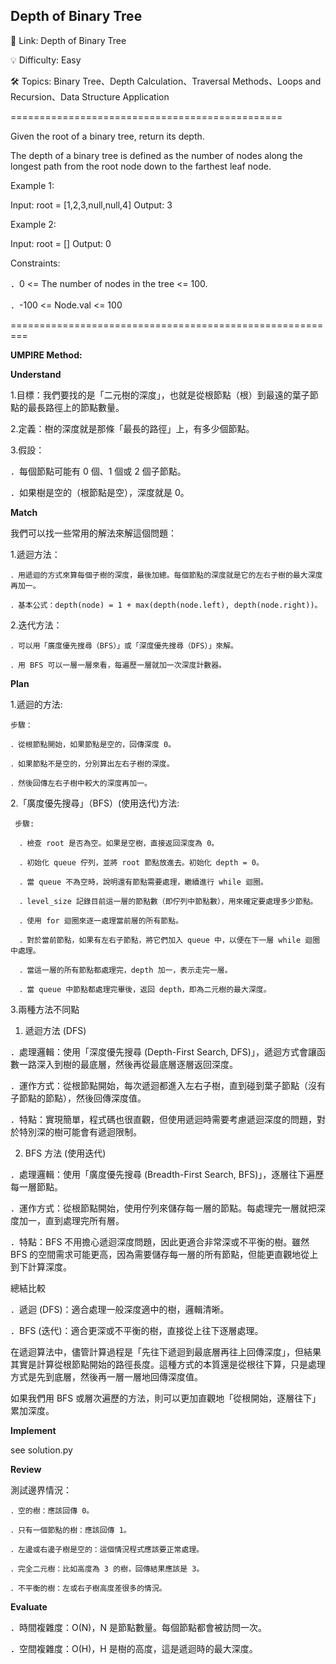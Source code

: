**Depth of Binary Tree**
-
🔗 Link: Depth of Binary Tree

💡 Difficulty: Easy

🛠️ Topics: Binary Tree、Depth Calculation、Traversal Methods、Loops and Recursion、Data Structure Application

===============================================

Given the root of a binary tree, return its depth.

The depth of a binary tree is defined as the number of nodes along the longest path from the root node down to the farthest leaf node.

Example 1:

Input: root = [1,2,3,null,null,4]
Output: 3

Example 2:

Input: root = []
Output: 0

Constraints:

．0 <= The number of nodes in the tree <= 100.

．-100 <= Node.val <= 100

=========================================================

**UMPIRE Method:**

**Understand**

1.目標：我們要找的是「二元樹的深度」，也就是從根節點（根）到最遠的葉子節點的最長路徑上的節點數量。

2.定義：樹的深度就是那條「最長的路徑」上，有多少個節點。

3.假設：

  ．每個節點可能有 0 個、1 個或 2 個子節點。
  
  ．如果樹是空的（根節點是空），深度就是 0。

**Match**

我們可以找一些常用的解法來解這個問題：

1.遞迴方法：

    ．用遞迴的方式來算每個子樹的深度，最後加總。每個節點的深度就是它的左右子樹的最大深度再加一。
    
    ．基本公式：depth(node) = 1 + max(depth(node.left), depth(node.right))。

2.迭代方法：

    ．可以用「廣度優先搜尋（BFS）」或「深度優先搜尋（DFS）」來解。
    
    ．用 BFS 可以一層一層來看，每遍歷一層就加一次深度計數器。

**Plan**

1.遞迴的方法:

    步驟：
    
    ．從根節點開始，如果節點是空的，回傳深度 0。
    
    ．如果節點不是空的，分別算出左右子樹的深度。
    
    ．然後回傳左右子樹中較大的深度再加一。

2.「廣度優先搜尋」（BFS）(使用迭代)方法:

     步驟:

      ．檢查 root 是否為空。如果是空樹，直接返回深度為 0。
      
      ．初始化 queue 佇列，並將 root 節點放進去。初始化 depth = 0。
      
      ．當 queue 不為空時，說明還有節點需要處理，繼續進行 while 迴圈。
      
      ．level_size 記錄目前這一層的節點數（即佇列中節點數），用來確定要處理多少節點。
      
      ．使用 for 迴圈來逐一處理當前層的所有節點。
      
      ．對於當前節點，如果有左右子節點，將它們加入 queue 中，以便在下一層 while 迴圈中處理。
      
      ．當這一層的所有節點都處理完，depth 加一，表示走完一層。
      
      ．當 queue 中節點都處理完畢後，返回 depth，即為二元樹的最大深度。

3.兩種方法不同點

1. 遞迴方法 (DFS)

．處理邏輯：使用「深度優先搜尋 (Depth-First Search, DFS)」，遞迴方式會讓函數一路深入到樹的最底層，然後再從最底層逐層返回深度。

．運作方式：從根節點開始，每次遞迴都進入左右子樹，直到碰到葉子節點（沒有子節點的節點），然後回傳深度值。

．特點：實現簡單，程式碼也很直觀，但使用遞迴時需要考慮遞迴深度的問題，對於特別深的樹可能會有遞迴限制。

2. BFS 方法 (使用迭代)

．處理邏輯：使用「廣度優先搜尋 (Breadth-First Search, BFS)」，逐層往下遍歷每一層節點。

．運作方式：從根節點開始，使用佇列來儲存每一層的節點。每處理完一層就把深度加一，直到處理完所有層。

．特點：BFS 不用擔心遞迴深度問題，因此更適合非常深或不平衡的樹。雖然 BFS 的空間需求可能更高，因為需要儲存每一層的所有節點，但能更直觀地從上到下計算深度。

總結比較

．遞迴 (DFS)：適合處理一般深度適中的樹，邏輯清晰。

．BFS (迭代)：適合更深或不平衡的樹，直接從上往下逐層處理。

在遞迴算法中，儘管計算過程是「先往下遞迴到最底層再往上回傳深度」，但結果其實是計算從根節點開始的路徑長度。這種方式的本質還是從根往下算，只是處理方式是先到底層，然後再一層一層地回傳深度值。

如果我們用 BFS 或層次遍歷的方法，則可以更加直觀地「從根開始，逐層往下」累加深度。

**Implement**

see solution.py

**Review**

測試邊界情況：

    ．空的樹：應該回傳 0。
    
    ．只有一個節點的樹：應該回傳 1。
    
    ．左邊或右邊子樹是空的：這個情況程式應該要正常處理。
    
    ．完全二元樹：比如高度為 3 的樹，回傳結果應該是 3。
    
    ．不平衡的樹：左或右子樹高度差很多的情況。

**Evaluate**

．時間複雜度：O(N)，N 是節點數量。每個節點都會被訪問一次。

．空間複雜度：O(H)，H 是樹的高度，這是遞迴時的最大深度。

